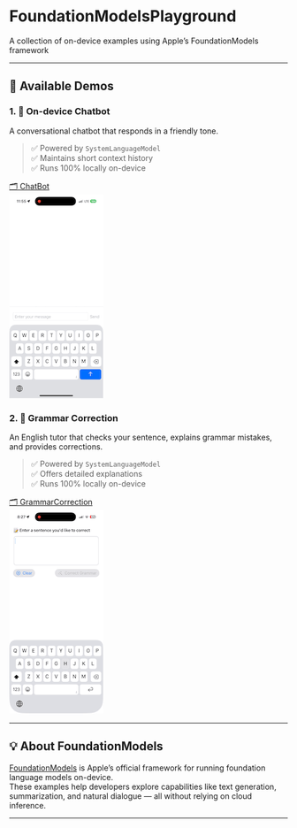 # FoundationModelsPlayground
A collection of on-device examples using Apple’s FoundationModels framework

---

## 🧪 Available Demos

### 1. 💬 On-device Chatbot  
A conversational chatbot that responds in a friendly tone.  
> ✅ Powered by `SystemLanguageModel`  
> ✅ Maintains short context history  
> ✅ Runs 100% locally on-device  

[🗂️ ChatBot](./ChatBot/)  
![ChatBot Demo](./Demos/chatBot.gif)

### 2. 📝 Grammar Correction  
An English tutor that checks your sentence, explains grammar mistakes, and provides corrections.  
> ✅ Powered by `SystemLanguageModel`  
> ✅ Offers detailed explanations  
> ✅ Runs 100% locally on-device  

[🗂️ GrammarCorrection](./GrammarCorrection/)  
![GrammarCorrection Demo](./Demos/grammarCorrection.gif)

---

## 💡 About FoundationModels

[FoundationModels](https://developer.apple.com/documentation/foundationmodels) is Apple’s official framework for running foundation language models on-device.  
These examples help developers explore capabilities like text generation, summarization, and natural dialogue — all without relying on cloud inference.

---
